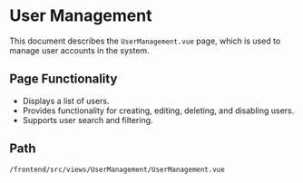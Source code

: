 # User Management

This document describes the `UserManagement.vue` page, which is used to manage user accounts in the system.

## Page Functionality
*   Displays a list of users.
*   Provides functionality for creating, editing, deleting, and disabling users.
*   Supports user search and filtering.

## Path
`/frontend/src/views/UserManagement/UserManagement.vue`